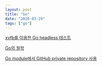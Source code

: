 ```yaml
---
layout: post
title: "Go"
date: "2020-03-29"
tags: ["go"]
---
```


[xvfb를 이용한 Go headless 테스트](/go/go-headless-test-with-xvfb)

[Go의 철학](/go/the-zen-of-go)

[Go module에서 GitHub private repository 사용](/go/using-go-module-with-github-private-repository)
